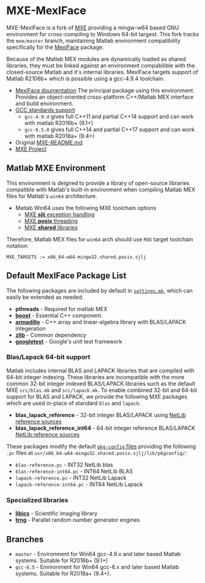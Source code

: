 # MXE-MexIFace

MXE-MexIFace is a fork of [MXE](https://github.com/mxe/mxe) providing a mingw-w64 based GNU environment for
cross-compiling to Windows 64-bit targest.  This fork tracks the `mxe/master` branch, maintaining Matlab environment compatibility specifically for the [MexIFace](https://markjolah.github.io/MexIFace) package.

 Because of the Matlab MEX modules are dynamically loaded as shared libraries, they must be linked against an environment compabilible with the closed-source Matlab and it's internal libraries.  MexIFace targets support of Matlab R2106b+ which is possible using a gcc-4.9.4 toolchain.

  * [MexIFace doumentation](https://markjolah.github.io/MexIFace/) The principal package using this environment.  Provides an object-oriented cross-platform C++/Matlab MEX interface and build environment.
  * [GCC standards support](https://gcc.gnu.org/projects/cxx-status.html)
     * `gcc-4.9.4` gives full C++11 and partial C++14 support and can work with matlab R2016b+ (9.1+)
     * `gcc-6.5.0` gives full C++14 and partial C++17 support and can work with matlab R2018a+ (9.4+)
 * Original [MXE-README.md](MXE-README.md)
 * [MXE Project](https://mxe.cc/)

## Matlab MXE Environment

This environment is deigned to provide a library of open-source libraries compatible with Matlab's built-in environment when compiling Matlab MEX files for Matlab's `win64` architecture.
  * Matlab Win64 uses the following MXE toolchain options
    * [MXE **sjlj** exception handling](https://github.com/mxe/mxe/pull/1664)
    * [MXE **posix** threading](https://github.com/mxe/mxe/pull/2263)
    * [MXE **shared** libraries](https://mxe.cc/#introduction)

Therefore, Matlab MEX files for `win64` arch should use `MXE` target toolchain notation:

    MXE_TARGETS := x86_64-w64-mingw32.shared.posix.sjlj

## Default MexIFace Package List
The following packages are included by default in [`settings.mk`](settings.mk), which can easily be extended as needed.

 * **pthreads** - Required for matlab MEX
 * [**boost**](https://www.boost.org/) - Essential C++ component.
 * [**armadillo**](http://arma.sourceforge.net/docs.html) - C++ array and linear-algebra library with BLAS/LAPACK integeration
 * [**zlib**](https://www.zlib.net/) - Common dependency
 * [**googletest**](https://github.com/google/googletest) - Google's unit test framework

### Blas/Lapack 64-bit support

Matlab includes internal BLAS and LAPACK libraries that are compiled with 64-bit integer indexing.  These libraries are incompatible with the more common 32-bit integer indexed BLAS/LAPACK libraries such as the default MXE `src/blas.mk` and `src/lapack.mk`.  To enable combined 32-bit and 64-bit support for BLAS and LAPACK, we provide the following MXE packages which are used in-place of standard `blas` and `lapack`:

 * **blas_lapack_reference** - 32-bit integer BLAS/LAPACK using [NetLib reference sources](http://www.netlib.org/lapack/)
 * **blas_lapack_reference_int64** - 64-bit integer reference BLAS/LAPACK [NetLib reference sources](http://www.netlib.org/lapack/)

These packages modify the default [`pkg-config` files](https://www.freedesktop.org/wiki/Software/pkg-config/) providing the following `.pc` files at `usr/x86_64-w64-mingw32.shared.posix.sjlj/lib/pkgconfig/`:
 * `blas-reference.pc` - INT32 NetLib blas
 * `blas-reference-int64.pc` - INT64 NetLib BLAS
 * `lapack-reference.pc` - INT32 NetLib Lapack
 * `lapack-reference-int64.pc` - INT64 NetLib Lapack

### Specialized libraries

 * [**libics**](https://svi-opensource.github.io/libics/) - Scientific imaging library
 * [**trng**](https://www.numbercrunch.de/trng/) - Parallel random number generator engines

## Branches

 * `master` - Environment for Win64 gcc-4.9.x and later based Matlab systems.  Suitable for R2016b+ (9.1+)
 * `gcc-6.5` - Environment for Win64 gcc-6.x and later based Matlab systems.  Suitable for R2018a+ (9.4+).


